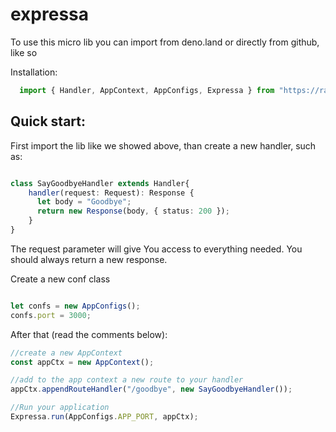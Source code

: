 # expressa

To use this micro lib you can import from deno.land or directly from github, like so

Installation:
```typescript
  import { Handler, AppContext, AppConfigs, Expressa } from "https://raw.githubusercontent.com/felipetesc/expressa/v0.0.3/mod.ts";
```

## Quick start:

First import the lib like we showed above, than create a new handler, such as:

```typescript

class SayGoodbyeHandler extends Handler{
    handler(request: Request): Response {
      let body = "Goodbye";
      return new Response(body, { status: 200 });
    }
}
```

The request parameter will give You access to everything needed. You should always return a new response.

Create a new conf class

```typescript

let confs = new AppConfigs();
confs.port = 3000;

```

After that (read the comments below):


```typescript
//create a new AppContext
const appCtx = new AppContext();

//add to the app context a new route to your handler
appCtx.appendRouteHandler("/goodbye", new SayGoodbyeHandler());

//Run your application
Expressa.run(AppConfigs.APP_PORT, appCtx);

```
